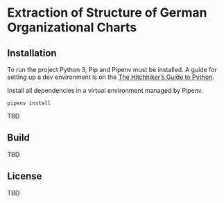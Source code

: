 # Extraction of Structure of German Organizational Charts

## Installation

To run the project Python 3, Pip and Pipenv must be installed. A guide for setting up a dev environment is on the [The Hitchhiker’s Guide to Python](https://docs.python-guide.org/).

Install all dependencies in a virtual environment managed by Pipenv.
```
pipenv install
```

TBD

## Build

TBD

## License

TBD